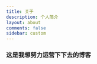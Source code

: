 ```yaml
---
title: 关于
description: 个人简介
layout: about
comments: false
sidebar: custom
---
```


### 这是我想努力运营下下去的博客